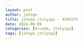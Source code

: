 ```yaml
---
layout: post
author: jotego
title: jotego.jtslyspy - 42941f5
date: 2024-08-09
categories: [Arcade, jtslyspy]
tags: [jotego.jtslyspy]
---
```


